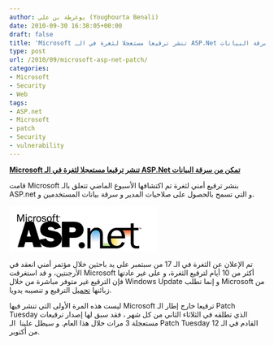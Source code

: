 ```yaml
---
author: يوغرطة بن علي (Youghourta Benali)
date: 2010-09-30 16:38:05+00:00
draft: false
title: 'Microsoft تنشر ترقيعا مستعجلا لثغرة في الـ ASP.Net تمكن من سرقة البيانات '
type: post
url: /2010/09/microsoft-asp-net-patch/
categories:
- Microsoft
- Security
- Web
tags:
- ASP.net
- Microsoft
- patch
- Security
- vulnerability
---
```


**[Microsoft تنشر ترقيعا مستعجلا لثغرة في الـ ASP.Net تمكن من سرقة البيانات](https://www.it-scoop.com/2010/09/microsoft-asp-net-patch/)**





قامت Microsoft بنشر ترقيع أمني لثغرة تم اكتشافها الأسبوع الماضي تتعلق بالـ ASP.net و التي تسمح بالحصول على صلاحيات المدير و سرقة بيانات المستخدمين و.

[](https://www.it-scoop.com/2010/09/microsoft-asp-net-patch/)

[![](aspnet-logo.gif)
](https://www.it-scoop.com/2010/09/microsoft-asp-net-patch/)

تم الإعلان عن الثغرة في الـ 17 من سبتمبر على يد باحثين خلال مؤتمر أمني انعقد في الأرجنتين، و قد استغرقت Microsoft أكثر من 10 أيام لترقيع الثغرة، و على غير عادتها فإن الترقيع غير متوفر مباشرة من خلال Windows Update و إنما تطلب Microsoft من زبائنها [تحميل](http://www.microsoft.com/technet/security/bulletin/MS10-070.mspx) الترقيع و تنصيبه يدويا.

ليست هذه المرة الأولى التي تنشر فيها Microsoft ترقيعا خارج إطار الـ Patch Tuesday الذي تطلقه في الثلاثاء الثاني من كل شهر ، فقد سبق لها إصدار ترقيعات مستعجلة 3 مرات خلال هذا العام. و سيطل علينا  الـ Patch Tuesday القادم في الـ 12 من أكتوبر.
